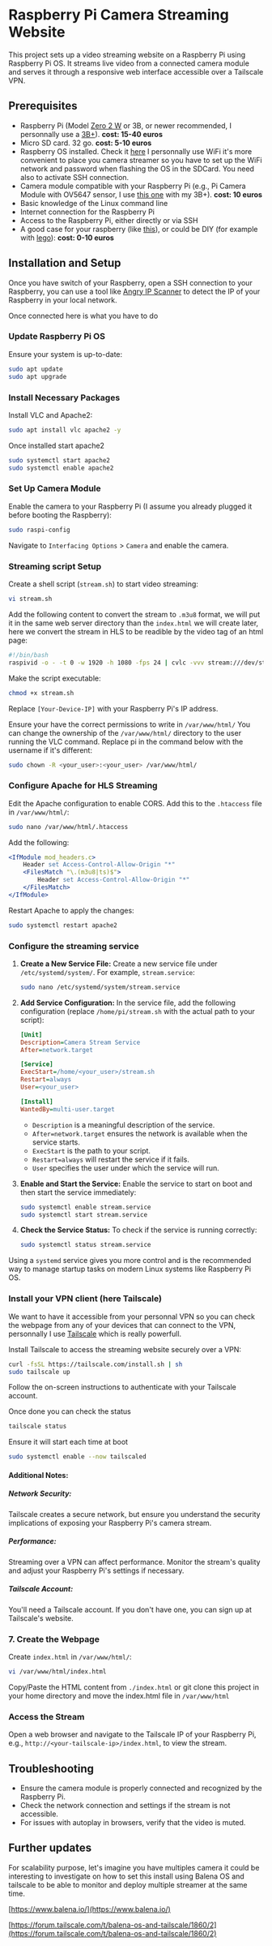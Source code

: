 # Raspberry Pi Camera Streaming Website

This project sets up a video streaming website on a Raspberry Pi using Raspberry Pi OS. It streams live video from a connected camera module and serves it through a responsive web interface accessible over a Tailscale VPN.

## Prerequisites

- Raspberry Pi (Model [Zero 2 W](https://www.raspberrypi.com/products/raspberry-pi-zero-2-w/) or 3B, or newer recommended, I personnally use a [3B+](https://www.raspberrypi.com/products/raspberry-pi-3-model-b-plus/)). **cost: 15-40 euros**
- Micro SD card. 32 go. **cost: 5-10 euros**
- Raspberry OS installed. Check it [here](https://www.raspberrypi.com/software/) I personnally use WiFi it's more convenient to place you camera streamer so you have to set up the WiFi network and password when flashing the OS in the SDCard. You need also to activate SSH connection.
- Camera module compatible with your Raspberry Pi (e.g., Pi Camera Module with OV5647 sensor, I use [this one](https://www.amazon.fr/Jun_Electronic-Module-cam%C3%A9ra-vid%C3%A9o-Raspberry/dp/B07MNR3VM8/ref=sr_1_3?__mk_fr_FR=%C3%85M%C3%85%C5%BD%C3%95%C3%91&crid=2QP16DFA23KBI&keywords=LABISTS+B01+Raspberry+Pi+Camera+Module+5M+1080P&qid=1704711471&sprefix=labists+b01+raspberry+pi+camera+module+5m+1080p%2Caps%2C99&sr=8-3) with my 3B+). **cost: 10 euros**
- Basic knowledge of the Linux command line
- Internet connection for the Raspberry Pi
- Access to the Raspberry Pi, either directly or via SSH
- A good case for your raspberry (like [this](https://www.amazon.de/-/en/dp/B07T5L5FFN?psc=1&ref=ppx_yo2ov_dt_b_product_details)), or could be DIY (for example with [lego](https://makezine.com/article/technology/raspberry-pi/lego-raspberry-pi-enclosure/)): **cost: 0-10 euros**

## Installation and Setup

Once you have switch of your Raspberry, open a SSH connection to your Raspberry, you can use a tool like [Angry IP Scanner](https://angryip.org/download/#mac) to detect the IP of your Raspberry in your local network.

Once connected here is what you have to do

### Update Raspberry Pi OS

Ensure your system is up-to-date:

```bash
sudo apt update
sudo apt upgrade
```

### Install Necessary Packages

Install VLC and Apache2:

```bash
sudo apt install vlc apache2 -y
```

Once installed start apache2

```bash
sudo systemctl start apache2
sudo systemctl enable apache2
```

### Set Up Camera Module

Enable the camera to your Raspberry Pi (I assume you already plugged it before booting the Raspberry):

```bash
sudo raspi-config
```

Navigate to `Interfacing Options` > `Camera` and enable the camera.

### Streaming script Setup

Create a shell script (`stream.sh`) to start video streaming:

```bash
vi stream.sh
```

Add the following content to convert the stream to `.m3u8` format, we will put it in the same web server directory than the `index.html` we will create later, here we convert the stream in HLS to be readible by the video tag of an html page:

```bash
#!/bin/bash
raspivid -o - -t 0 -w 1920 -h 1080 -fps 24 | cvlc -vvv stream:///dev/stdin --sout '#standard{access=livehttp{seglen=5,delsegs=true,numsegs=10,index=/var/www/html/stream.m3u8,index-url=http://[Your-Device-IP]/stream-########.ts},mux=ts{use-key-frames},dst=/var/www/html/stream-########.ts}' --ttl 12 --sout-keep
```

Make the script executable:

```bash
chmod +x stream.sh
```

Replace `[Your-Device-IP]` with your Raspberry Pi's IP address.

Ensure your have the correct permissions to write in `/var/www/html/`
You can change the ownership of the `/var/www/html/` directory to the user running the VLC command. Replace pi in the command below with the username if it's different:

```bash
sudo chown -R <your_user>:<your_user> /var/www/html/
```

### Configure Apache for HLS Streaming

Edit the Apache configuration to enable CORS. Add this to the `.htaccess` file in `/var/www/html/`:

```bash
sudo nano /var/www/html/.htaccess
```

Add the following:

```apache
<IfModule mod_headers.c>
    Header set Access-Control-Allow-Origin "*"
    <FilesMatch "\.(m3u8|ts)$">
        Header set Access-Control-Allow-Origin "*"
    </FilesMatch>
</IfModule>
```

Restart Apache to apply the changes:

```bash
sudo systemctl restart apache2
```

### Configure the streaming service

1. **Create a New Service File:**
   Create a new service file under `/etc/systemd/system/`. For example, `stream.service`:

   ```bash
   sudo nano /etc/systemd/system/stream.service
   ```

2. **Add Service Configuration:**
   In the service file, add the following configuration (replace `/home/pi/stream.sh` with the actual path to your script):

   ```ini
   [Unit]
   Description=Camera Stream Service
   After=network.target

   [Service]
   ExecStart=/home/<your_user>/stream.sh
   Restart=always
   User=<your_user>

   [Install]
   WantedBy=multi-user.target
   ```

   - `Description` is a meaningful description of the service.
   - `After=network.target` ensures the network is available when the service starts.
   - `ExecStart` is the path to your script.
   - `Restart=always` will restart the service if it fails.
   - `User` specifies the user under which the service will run.

3. **Enable and Start the Service:**
   Enable the service to start on boot and then start the service immediately:

   ```bash
   sudo systemctl enable stream.service
   sudo systemctl start stream.service
   ```

4. **Check the Service Status:**
   To check if the service is running correctly:

   ```bash
   sudo systemctl status stream.service
   ```

Using a `systemd` service gives you more control and is the recommended way to manage startup tasks on modern Linux systems like Raspberry Pi OS.

### Install your VPN client (here Tailscale)

We want to have it accessible from your personnal VPN so you can check the webpage from any of your devices that can connect to the VPN, personnally I use [Tailscale](https://tailscale.com/kb/1017/install?slug=kb&slug=1017&slug=install) which is really powerfull.

Install Tailscale to access the streaming website securely over a VPN:

```bash
curl -fsSL https://tailscale.com/install.sh | sh
sudo tailscale up
```

Follow the on-screen instructions to authenticate with your Tailscale account.

Once done you can check the status

```bash
tailscale status
```

Ensure it will start each time at boot

```bash
sudo systemctl enable --now tailscaled
```

#### Additional Notes:

##### Network Security:

Tailscale creates a secure network, but ensure you understand the security implications of exposing your Raspberry Pi's camera stream.

##### Performance:

Streaming over a VPN can affect performance. Monitor the stream's quality and adjust your Raspberry Pi's settings if necessary.

##### Tailscale Account:

You'll need a Tailscale account. If you don't have one, you can sign up at Tailscale's website.

### 7. Create the Webpage

Create `index.html` in `/var/www/html/`:

```bash
vi /var/www/html/index.html
```

Copy/Paste the HTML content from `./index.html` or git clone this project in your home directory and move the index.html file in `/var/www/html`

### Access the Stream

Open a web browser and navigate to the Tailscale IP of your Raspberry Pi, e.g., `http://<your-tailscale-ip>/index.html`, to view the stream.

## Troubleshooting

- Ensure the camera module is properly connected and recognized by the Raspberry Pi.
- Check the network connection and settings if the stream is not accessible.
- For issues with autoplay in browsers, verify that the video is muted.

## Further updates

For scalability purpose, let's imagine you have multiples camera it could be interesting
to investigate on how to set this install using Balena OS and tailscale to be able to monitor
and deploy multiple streamer at the same time.

[https://www.balena.io/](https://www.balena.io/)

[https://forum.tailscale.com/t/balena-os-and-tailscale/1860/2](https://forum.tailscale.com/t/balena-os-and-tailscale/1860/2)
